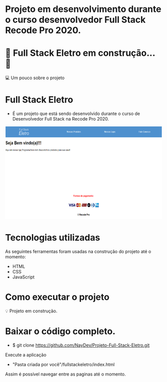 # Projeto em desenvolvimento durante o curso desenvolvedor Full Stack Recode Pro 2020.

# 🚧 Full Stack Eletro em construção... 🚧

💻 Um pouco sobre o projeto

# Full Stack Eletro
 * É um projeto que está sendo desenvolvido durante o curso de Desenvolvedor Full Stack na Recode Pro 2020.
 
<p align="center">
  <img src="img/projeto.png" width="550" height="300">
<p align="center">


# Tecnologias utilizadas

As seguintes ferramentas foram usadas na construção do projeto até o momento:

* HTML
* CSS
* JavaScript

# Como executar o projeto

💡 Projeto em construção.

# Baixar o código completo.
 * $ git clone https://github.com/NayDev/Projeto-Full-Stack-Eletro.git
 
Execute a aplicação
* "Pasta criada por você"/fullstackeletro/index.html

Assim é possível navegar entre as paginas até o momento.
